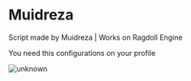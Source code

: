 # Muidreza
Script made by Muidreza | Works on Ragdoll Engine


You need this configurations on your profile 


![unknown](https://user-images.githubusercontent.com/95560572/152093903-a76fa2f6-3b3c-4604-b6f6-ca6f8a4462b8.png)
